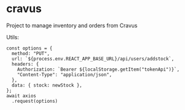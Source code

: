 # cravus

Project to manage inventory and orders from Cravus

Utils:

    const options = {
      method: "PUT",
      url: `${process.env.REACT_APP_BASE_URL}/api/users/addstock`,
      headers: {
        Authorization: `Bearer ${localStorage.getItem("tokenApi")}`,
        "Content-Type": "application/json",
      },
      data: { stock: newStock },
    };
    await axios
      .request(options)
